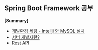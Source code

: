 ## Spring Boot Framework 공부


<b>[Summary] </b>

* [개발환경 세팅 - Intellji 와 MySQL 설치](https://www.notion.so/Intellji-MySQL-b9fec1b9fc2042aeb467584b23e6617d)
* [서버 개발자란?](https://www.notion.so/bcb82056056841298966c1323382eb94)
* [Rest API](https://www.notion.so/Rest-API-dd309b817b3e4cb086a9d43df9d70e07)


